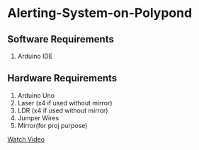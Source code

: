 # Alerting-System-on-Polypond

## Software Requirements 
1. Arduino IDE

## Hardware Requirements
1. Arduino Uno
2. Laser (x4 if used without mirror)
3. LDR (x4 if used without mirror)
4. Jumper Wires
5. Mirror(for proj purpose)

[Watch Video](https://photos.app.goo.gl/2jhDBYkXBxawVsbt6)
